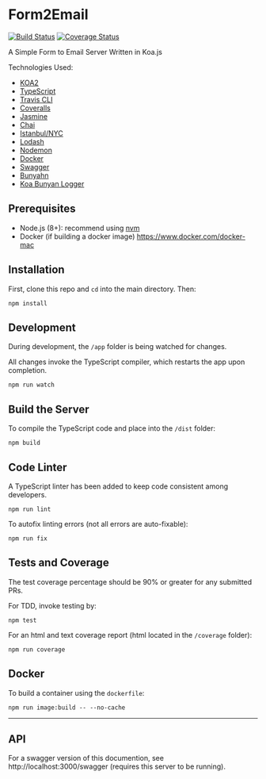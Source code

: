# Form2Email

[![Build Status](https://travis-ci.org/ddimaria/koa-typescript-starter.svg?branch=develop)](https://travis-ci.org/ddimaria/koa-typescript-starter)
[![Coverage Status](https://coveralls.io/repos/github/ddimaria/koa-typescript-starter/badge.svg?branch=develop)](https://coveralls.io/github/ddimaria/koa-typescript-starter?branch=develop)

A Simple Form to Email Server Written in Koa.js

Technologies Used:

* [KOA2](http://koajs.com/)
* [TypeScript](https://www.typescriptlang.org/)
* [Travis CLI](https://travis-ci.org/)
* [Coveralls](https://coveralls.io/)
* [Jasmine](https://jasmine.github.io/)
* [Chai](http://www.chaijs.com/)
* [Istanbul/NYC](https://github.com/istanbuljs/nyc)
* [Lodash](https://lodash.com/)
* [Nodemon](https://nodemon.io/)
* [Docker](https://www.docker.com/)
* [Swagger](https://swagger.io/)
* [Bunyahn](https://github.com/trentm/node-bunyan)
* [Koa Bunyan Logger](https://github.com/koajs/bunyan-logger/)

## Prerequisites

* Node.js (8+): recommend using [nvm](https://github.com/creationix/nvm)
* Docker (if building a docker image) https://www.docker.com/docker-mac

## Installation

First, clone this repo and `cd` into the main directory. Then:

```shell
npm install
```

## Development

During development, the `/app` folder is being watched for changes.

All changes invoke the TypeScript compiler, which restarts the app upon completion.

```shell
npm run watch
```

## Build the Server

To compile the TypeScript code and place into the `/dist` folder:

```shell
npm build
```

## Code Linter

A TypeScript linter has been added to keep code consistent among developers.

```shell
npm run lint
```

To autofix linting errors (not all errors are auto-fixable):

```shell
npm run fix
```

## Tests and Coverage

The test coverage percentage should be 90% or greater for any submitted PRs.

For TDD, invoke testing by:

```shell
npm test
```

For an html and text coverage report (html located in the `/coverage` folder):

```shell
npm run coverage
```

## Docker

To build a container using the `dockerfile`:

```shell
npm run image:build -- --no-cache
```

---

## API

For a swagger version of this documention, see http://localhost:3000/swagger (requires this server to be running).
